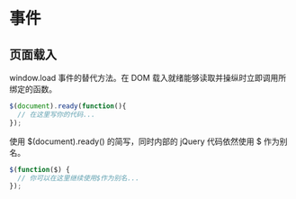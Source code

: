 # 事件

## 页面载入

window.load 事件的替代方法。在 DOM 载入就绪能够读取并操纵时立即调用所绑定的函数。

```javascript
$(document).ready(function(){
  // 在这里写你的代码...
});
```

使用 $(document).ready() 的简写，同时内部的 jQuery 代码依然使用 $ 作为别名。

```javascript
$(function($) {
  // 你可以在这里继续使用$作为别名...
});
```

